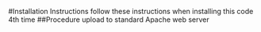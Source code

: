 #Installation Instructions
follow these instructions when installing this code
4th time
##Procedure
upload to standard Apache web server